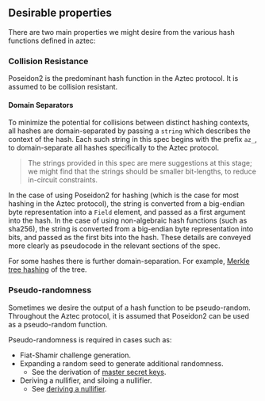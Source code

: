 ## Desirable properties

There are two main properties we might desire from the various hash functions defined in aztec:

### Collision Resistance

Poseidon2 is the predominant hash function in the Aztec protocol. It is assumed to be collision resistant.

#### Domain Separators

To minimize the potential for collisions between distinct hashing contexts, all hashes are domain-separated by passing a `string` which describes the context of the hash. Each such string in this spec begins with the prefix `az_`, to domain-separate all hashes specifically to the Aztec protocol.

> The strings provided in this spec are mere suggestions at this stage; we might find that the strings should be smaller bit-lengths, to reduce in-circuit constraints.

In the case of using Poseidon2 for hashing (which is the case for most hashing in the Aztec protocol), the string is converted from a big-endian byte representation into a `Field` element, and passed as a first argument into the hash. In the case of using non-algebraic hash functions (such as sha256), the string is converted from a big-endian byte representation into bits, and passed as the first bits into the hash. These details are conveyed more clearly as pseudocode in the relevant sections of the spec.

For some hashes there is further domain-separation. For example, [Merkle tree hashing](/aztec/concepts/storage/trees/index.md#layers) of the tree.

### Pseudo-randomness

Sometimes we desire the output of a hash function to be pseudo-random. Throughout the Aztec protocol, it is assumed that Poseidon2 can be used as a pseudo-random function.

Pseudo-randomness is required in cases such as:

- Fiat-Shamir challenge generation.
- Expanding a random seed to generate additional randomness.
  - See the derivation of [master secret keys](/aztec/concepts/accounts/keys.md#master-keys).
- Deriving a nullifier, and siloing a nullifier.
  - See [deriving a nullifier](/aztec/concepts/accounts/keys.md#deriving-a-nullifier-within-an-app-contract).
